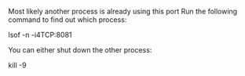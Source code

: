 Most likely another process is already using this port
Run the following command to find out which process:

   lsof -n -i4TCP:8081 

You can either shut down the other process:

   kill -9 <PID> 

